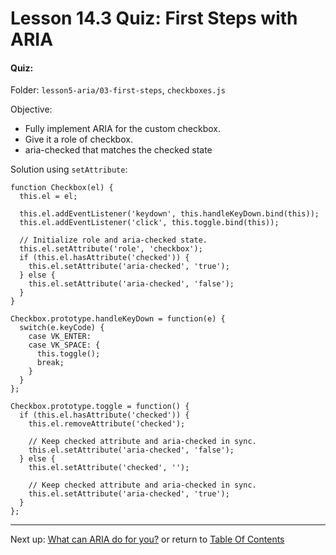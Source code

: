 # Lesson 14.3 Quiz: First Steps with ARIA

#### Quiz:

Folder: `lesson5-aria/03-first-steps`, `checkboxes.js`

Objective: 
- Fully implement ARIA for the custom checkbox.
- Give it a role of checkbox.
- aria-checked that matches the checked state

Solution using `setAttribute`:

```
function Checkbox(el) {
  this.el = el;

  this.el.addEventListener('keydown', this.handleKeyDown.bind(this));
  this.el.addEventListener('click', this.toggle.bind(this));

  // Initialize role and aria-checked state.
  this.el.setAttribute('role', 'checkbox');
  if (this.el.hasAttribute('checked')) {
    this.el.setAttribute('aria-checked', 'true');
  } else {
    this.el.setAttribute('aria-checked', 'false');
  }
}

Checkbox.prototype.handleKeyDown = function(e) {
  switch(e.keyCode) {
    case VK_ENTER:
    case VK_SPACE: {
      this.toggle();
      break;
    }
  }
};

Checkbox.prototype.toggle = function() {
  if (this.el.hasAttribute('checked')) {
    this.el.removeAttribute('checked');

    // Keep checked attribute and aria-checked in sync.
    this.el.setAttribute('aria-checked', 'false');
  } else {
    this.el.setAttribute('checked', '');

    // Keep checked attribute and aria-checked in sync.
    this.el.setAttribute('aria-checked', 'true');
  }
};
```

- - -
Next up: [What can ARIA do for you?](ND024_Part2_Lesson14_04.md) or return to [Table Of Contents](./ND024_TableOfContents.md)
